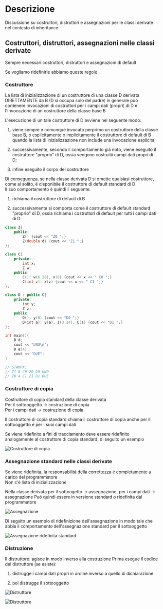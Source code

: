 # Descrizione

Discussione su costruttori, distruttori e assegnazioni per le classi derivate nel contesto di inheritance


## Costruttori, distruttori, assegnazioni nelle classi derivate

Sempre necessari costruttori, distruttori e assegnazioni di default

Se vogliamo ridefinirle abbiamo queste regole  

### Costruttore

La lista di inizializzazione di un costruttore di una classe D derivata DIRETTAMENTE da B (D si occupa solo del padre) in generale puó contenere invocazioni di costruttori per i campi dati (propri) di D e l'invocazione di un costruttore della classe base B

L'esecuzione di un tale costruttore di D avviene nel seguente modo:

1. viene sempre e comunque invocato perprimo un costruttore della classe base B, o esplicitamente o implicitamente il costruttore di default di B quando la lista di inizializzazione non include una invocazione esplicita;
 
2. successivamente, secondo il comportamento giá noto, viene eseguito il costruttore "proprio" di D, ossia vengono costruitii campi dati propri di D;

3. infine eseguito il corpo del costruttore

Di conseguenza, se nella classe derivata D si omette qualsiasi costruttore, come al solito, é disponibile il costruttore di default standard di D  
Il suo comportamento é quindi il seguente:

1. richiama il  costruttore di default di B

2. successivamente si comporta come il costruttore di default standard "proprio" di D, ossia richiama i costruttori di default per tutti i campi dati di D

```cpp
class Z{
    public:
        Z() {cout << "Z0 ";}
        Z(double d) {cout << "Z1 ";}
};

class C{
    private:
        int x;
        Z w;
    public:
        C(): w(6.28), x(8) {cout << x << " C0 ";}
        C(int z): x(z) {cout << x << " C1 ";}
};

class D : public C{
    private:
        int y;
        Z z;
    public:
        D(): y(0) {cout << "D0 ";}
        D(int a): y(a), z(3.14), C(a) {cout << "D1 ";}
};

int main(){
    D d;
    cout << "UNO\n";
    D e(4);
    cout << "DUE";
}

// STAMPA:
// Z1 8 C0 Z0 D0 UNO
// Z0 4 C1 Z1 D1 DUE
```

### Costruttore di copia

Costruttore di copia standard della classe derivata  
Per il sottooggetto -> costruzione di copia  
Per i campi dati -> costruzione di copia  

Il costruttore di copia standard chiama il costruttore di copia anche per il sottooggetto e per i suoi campi dati

Se viene ridefinito a fini di tracciamento deve essere ridefinito analogamente al costruttore di copia standard, di seguito un esempio

![Costruttore di copia](../../assets/C_copia.png)


### Assegnazione standard nelle classi derivate

Se viene ridefinita, la responsabilitá della correttezza é completamente a carico del programmatore  
Non c'é lista di inizializzazione

Nella classe derivata per il sottoogetto -> assegnazione, per i campi dati -> assegnazione
Puó quindi essere in versione standard o ridefinita dal programmatore

![Assegnazione](../../assets/Assegnazione_derivata.png)

Di seguito un esempio di ridefinizione dell'assegnazione in modo tale che abbia il comportamento dell'assegnazione standard per il sottooggetto

![Assegnazione ridefinita standard](../../assets/Assegnazione_standard.png)


### Distruzione

Il distruttore: agisce in modo inverso alla costruzione
Prima esegue il codice del distruttore (se esiste):

1. distrugge i campi dati propri in ordine inverso a quello di dichiarazione

2. poi distrugge il sottooggetto

![Distruttore](../../assets/Distruttore.png)

![Distruttore](../../assets/Distruttore_ridefinito.png)

